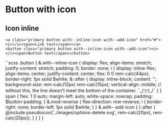 # Button with icon

## Icon inline

```twig
<a class="primary button with--inline-icon with--add-icon" href="#"><i></i><span>Link text</span></a>
<button class="primary button with--inline-icon with--add-icon"><i></i><span>Button text</span></button>
```

``scss
.button {
	&.with--inline-icon {
		display: flex;
		align-items: stretch;
		justify-content: stretch;
		padding: 0;
		border: none;
		i {
			display: inline-flex;
			align-items: center;
			justify-content: center;
			flex: 0 0 rem-calc(44px);
			border-right: 1px solid $white;
			&::after {
				display: inline-block;
				content: '';
				background-size: rem-calc(12px) rem-calc(15px);
				vertical-align: middle; // without this, the line doesn't meet the bottom of the container. ¯\_(ツ)_/¯
			}
		}
		span {
			flex: 1 0 auto;
			margin-left: auto;
			white-space: nowrap;
			padding: $button-padding;
		}
		&.mod-reverse {
			flex-direction: row-reverse;
			i {
				border-right: none;
				border-left: 1px solid $white;
			}
		}
		&.with--add-icon {
			i::after {
				@include pseudoicon('../images/options-delete.svg', rem-calc(20px), rem-calc(20px));
			}
		}
	}
}
```
